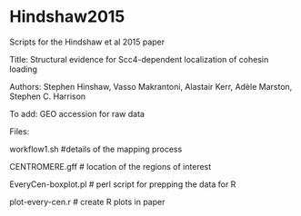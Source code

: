 # Hindshaw2015
Scripts for the Hindshaw et al 2015 paper

Title: Structural evidence for Scc4-dependent localization of cohesin loading

Authors: Stephen Hinshaw, Vasso Makrantoni, Alastair Kerr, Adèle Marston, Stephen C. Harrison


To add: 
GEO accession for raw data


Files: 


workflow1.sh        #details of the mapping process

CENTROMERE.gff      # location of the regions of interest

EveryCen-boxplot.pl # perl script for prepping the data for R 

plot-every-cen.r    # create R plots in paper
